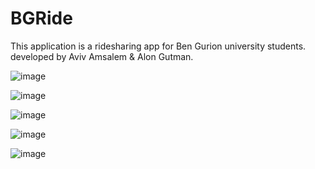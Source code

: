 # BGRide
This application is a ridesharing app for Ben Gurion university students.
developed by Aviv Amsalem & Alon Gutman.

![image](https://user-images.githubusercontent.com/51872854/109634347-cefa2700-7b51-11eb-95f5-088e583c4a24.png)

![image](https://user-images.githubusercontent.com/51872854/109634603-1aacd080-7b52-11eb-8e32-47b32ad546e2.png)


![image](https://user-images.githubusercontent.com/51872854/109634491-f81ab780-7b51-11eb-8e85-5db9ffcb0b9d.png)

![image](https://user-images.githubusercontent.com/51872854/109634533-036de300-7b52-11eb-81cf-795062340848.png)


![image](https://user-images.githubusercontent.com/51872854/109634560-0d8fe180-7b52-11eb-93a7-9f537e4f167d.png)



